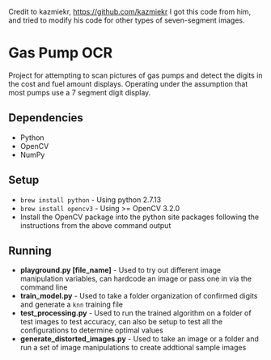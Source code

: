 Credit to kazmiekr, https://github.com/kazmiekr
I got this code from him, and tried to modify his code for other types of seven-segment images.

# Gas Pump OCR

Project for attempting to scan pictures of gas pumps and detect the digits in the cost and fuel amount displays. Operating under the assumption that most pumps use a 7 segment digit display.

## Dependencies

* Python
* OpenCV
* NumPy

## Setup

* `brew install python` - Using python 2.7.13
* `brew install opencv3` - Using >= OpenCV 3.2.0
* Install the OpenCV package into the python site packages following the instructions from the above command output

## Running

* **playground.py [file_name]** - Used to try out different image manipulation variables, can hardcode an image or pass one in via the command line
* **train_model.py** - Used to take a folder organization of confirmed digits and generate a `knn` training file
* **test_processing.py** - Used to run the trained algorithm on a folder of test images to test accuracy, can also be setup to test all the configurations to determine optimal values
* **generate_distorted_images.py** - Used to take an image or a folder and run a set of image manipulations to create addtional sample images

